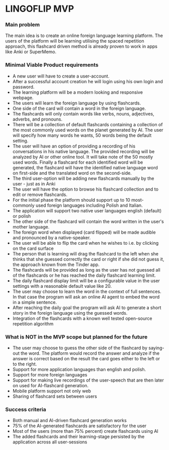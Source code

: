 # LINGOFLIP MVP

### Main problem
The main idea is to create an online foreign language learning platform.
The users of the platform will be learning utilising the spaced repetition approach, this flashcard driven method is already proven to work in apps like Anki or SuperMemo.

### Minimal Viable Product requirements
- A new user will have to create a user-account.
- After a successful account creation he will login using his own login and password.
- The learning platform will be a modern looking and responsive webpage.
- The users will learn the foreign language by using flashcards.
- One side of the card will contain a word in the foreign language.
- The flashcards will only contain words like verbs, nouns, adjectives, adverbs, and pronouns.
- There will be a collection of default flashcards containing a collection of the most commonly used words on the planet generated by AI. The user will specify how many words he wants, 50 words being the default setting.
- The user will have an option of providing a recording of his conversations in his native language. The provided recording will be analyzed by AI or other online tool. It will take note of the 50 mostly used words. Finally a flashcard for each identified word will be generated, the flashcard will have the identified native language word on first-side and the translated word on the second-side.
- The third user-option will be adding new flashcards manually by the user - just as in Anki
- The user will have the option to browse his flashcard collection and to edit or remove flashcards.
- For the initial phase the platform should support up to 10 most-commonly used foreign languages including Polish and Italian.
- The application will support two native user languages english (default) or polish
- The other side of the flashcard will contain the word written in the user's mother language.
- The foreign word when displayed (card flipped) will be made audible and pronounced by a native-speaker.
- The user will be able to flip the card when he wishes to i.e. by clicking on the card surface
- The person that is learning will drag the flashcard to the left when she thinks that she guessed correctly the card or right if she did not guess it, the approach known from the Tinder app.
- The flashcards will be provided as long as the user has not guessed all of the flashcards or he has reached the daily flashcard learning limit.
- The daily flashcard display limit will be a configurable value in the user settings with a reasonable default value like 20.
- The user may choose to learn the word in the context of full sentences. In that case the program will ask an online AI agent to embed the word in a simple sentence.
- After reaching the daily goal the program will ask AI to generate a short story in the foreign language using the guessed words.
- Integration of the flashcards with a known well tested open-source repetition algorithm

### What is NOT in the MVP scope but planned for the future

- The user may choose to guess the other side of the flashcard by saying-out the word.
  The platform would record the answer and analyze if the answer is correct based on the result the card goes either to the left or to the right.
- Support for more application languages than english and polish.
- Support for more foreign languages
- Support for making live recordings of the user-speech that are then later on used for AI-flashcard generation.
- Mobile platform support not only web
- Sharing of flashcard sets between users

### Success criteria
- Both manual and AI-driven flashcard generation works
- 75% of the AI-generated flashcards are satisfactory for the user
- Most of the users (more than 75% percent) create flashcards using AI
- The added flashcards and their learning-stage persisted by the application across all user-sessions
